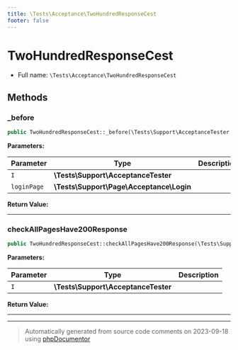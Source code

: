 ```yaml
---
title: \Tests\Acceptance\TwoHundredResponseCest
footer: false
---
```


# TwoHundredResponseCest





* Full name: `\Tests\Acceptance\TwoHundredResponseCest`



## Methods

### _before



```php
public TwoHundredResponseCest::_before(\Tests\Support\AcceptanceTester $I, \Tests\Support\Page\Acceptance\Login $loginPage): mixed
```








**Parameters:**

| Parameter | Type | Description |
|-----------|------|-------------|
| `I` | **\Tests\Support\AcceptanceTester** |  |
| `loginPage` | **\Tests\Support\Page\Acceptance\Login** |  |


**Return Value:**





---
### checkAllPagesHave200Response



```php
public TwoHundredResponseCest::checkAllPagesHave200Response(\Tests\Support\AcceptanceTester $I): mixed
```








**Parameters:**

| Parameter | Type | Description |
|-----------|------|-------------|
| `I` | **\Tests\Support\AcceptanceTester** |  |


**Return Value:**





---


---
> Automatically generated from source code comments on 2023-09-18 using [phpDocumentor](http://www.phpdoc.org/)

